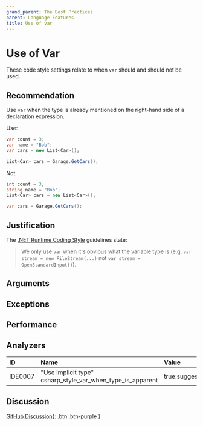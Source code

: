 ```yaml
---
grand_parent: The Best Practices
parent: Language Features
title: Use of var
---
```


# Use of Var

These code style settings relate to when `var` should and should not be used.

## Recommendation

Use `var` when the type is already mentioned on the right-hand side of a declaration expression.

Use:

```cs
var count = 3;
var name = "Bob";
var cars = new List<Car>();

List<Car> cars = Garage.GetCars();
```

Not:

```cs
int count = 3;
string name = "Bob";
List<Car> cars = new List<Car>();

var cars = Garage.GetCars();
```

## Justification

The [.NET Runtime Coding Style](https://github.com/dotnet/runtime/blob/master/docs/coding-guidelines/coding-style.md) guidelines state:

> We only use `var` when it's obvious what the variable type is (e.g. `var stream = new FileStream(...)` not `var stream = OpenStandardInput()`).

## Arguments

## Exceptions

## Performance

## Analyzers

| ID | Name | Value
|:-|:-|:-|
| IDE0007 | "Use implicit type"<br>csharp_style_var_when_type_is_apparent | true:suggestion |

## Discussion

[GitHub Discussion](https://github.com/kmgallahan/Style-as-Code/issues/3){: .btn .btn-purple }
